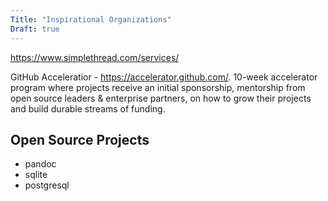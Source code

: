 ```yaml
---
Title: "Inspirational Organizations"
Draft: true
---
```


https://www.simplethread.com/services/

GitHub Acceleratior - https://accelerator.github.com/. 10-week accelerator program where projects receive an initial sponsorship, mentorship from open source leaders & enterprise partners, on how to grow their projects and build durable streams of funding.

## Open Source Projects
- pandoc
- sqlite
- postgresql